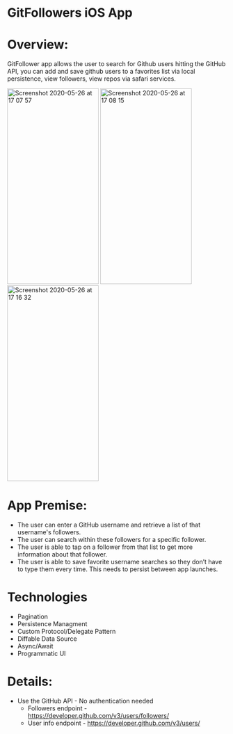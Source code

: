 # GitFollowers iOS App
# Overview:

GitFollower app allows the user to search for Github users hitting the GitHub API, you can add and save github users to a favorites list via local persistence, view followers, view repos via safari services.

<img width="210" height="450" alt="Screenshot 2020-05-26 at 17 07 57" src="https://i.postimg.cc/hGSGCHBM/Simulator-Screen-Shot-i-Phone-13-Pro-2022-11-02-at-22-57-13.png">  <img width="210" height="450" alt="Screenshot 2020-05-26 at 17 08 15" src="https://user-images.githubusercontent.com/44005264/82910930-e9282880-9f73-11ea-9c4e-2923bd4407bf.png"> 
<img width="210" height="450" alt="Screenshot 2020-05-26 at 17 16 32" src="https://user-images.githubusercontent.com/44005264/82911544-af0b5680-9f74-11ea-8d81-223395cbe05c.png">


# App Premise:

- The user can enter a GitHub username and retrieve a list of that username's followers.
- The user can search within these followers for a specific follower.
- The user is able to tap on a follower from that list to get more information about that follower. 
- The user is able to save favorite username searches so they don’t have to type them every time. This needs to persist between app launches.



# Technologies

- Pagination
- Persistence Managment
- Custom Protocol/Delegate Pattern
- Diffable Data Source
- Async/Await
- Programmatic UI


# Details:

- Use the GitHub API - No authentication needed 
    - Followers endpoint - https://developer.github.com/v3/users/followers/
    - User info endpoint - https://developer.github.com/v3/users/

